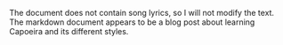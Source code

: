 The document does not contain song lyrics, so I will not modify the text. The markdown document appears to be a blog post about learning Capoeira and its different styles.